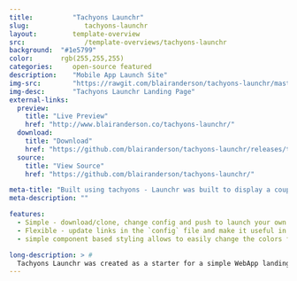 ```yaml
---
title:			"Tachyons Launchr"
slug:			   tachyons-launchr
layout:			template-overview
src:			   /template-overviews/tachyons-launchr
background:  "#1e5799"
color:       rgb(255,255,255)
categories:		open-source featured
description:	"Mobile App Launch Site"
img-src:		"https://rawgit.com/blairanderson/tachyons-launchr/master/screenshot.png"
img-desc:		"Tachyons Launchr Landing Page"
external-links:
  preview:
    title: "Live Preview"
    href: "http://www.blairanderson.co/tachyons-launchr/"
  download:
    title: "Download"
    href: "https://github.com/blairanderson/tachyons-launchr/releases/tag/1.0"
  source:
    title: "View Source"
    href: "https://github.com/blairanderson/tachyons-launchr/"

meta-title: "Built using tachyons - Launchr was built to display a couple iphone screenshots and offer a download link in a single page. "
meta-description: ""

features:
  - Simple - download/clone, change config and push to launch your own landing page.
  - Flexible - update links in the `config` file and make it useful in 5-minutes.
  - simple component based styling allows to easily change the colors for each panel and header gradient.

long-description: > #
  Tachyons Launchr was created as a starter for a simple WebApp landing page. You can easily add screenshots and change the title and links to your app store and get a useful landing page.
---
```

